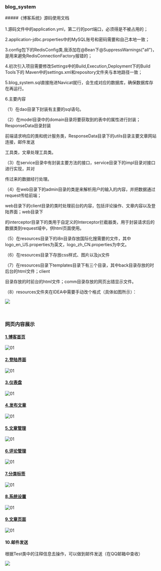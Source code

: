 ### blog_system

#####《博客系统》源码使用文档
  <br><br>  1.源码文件中的application.yml，第二行的port端口，必须得是不被占用的；

  2.application-jdbc.properties中的MySQL账号和密码需要和自己本地一致；

  3.config包下的RedisConfig类,我添加在@Bean下@SuppressWarnings("all")，
是用来避免RedisConnectionFactory报错的；

  4.初次引入项目需要修改Settings中的Build,Execution,Deployment下的Build Tools下的
Maven中的settings.xml和repository文件夹与本地路径一致；

  5.blog_system.sql直接拖进Navicat就行，会生成对应的数据库，确保数据库存在再运行。

  6.主要内容

（1）在dao目录下封装有主要的sql语句。

（2）在model目录中的domain目录将要获取到的表中的属性进行封装；ResponseData目录封装

前端请求响应的类和统计服务类，ResponseData目录下的utils目录主要文章网站连接，邮件发送

工具类，文章处理工具类。

（3）在service目录中有封装主要方法的接口，service目录下的impl目录对接口进行实现，并对

传过来的数据经行处理。

（4）在web目录下的admin目录的类是来解析用户的输入的内容，并把数据通过request传给前端；

web目录下的client目录的类时处理前台的内容，包括评论操作、文章内容以及登陆界面；web目录下

的interceptor目录下的类用于自定义的Interceptor拦截器类，用于封装请求后的数据类到request域中，供html页面使用。

（5）在resources目录下的i8n目录存放国际化搜需要的文件，其中logo_en_US.properties为英文，logo_zh_CN.properties为中文。

（6）在resources目录下存放css样式、图片以及js文件

（7）在resources目录下templates目录下有三个目录，其中back目录存放的时后台的html文件；client

目录存放的时前台的html文件；comm目录存放的网页出错显示文件。

  （8）resources文件夹在IDEA中需要手动改个格式（具体如图所示）：

![](Document/11.png)

<br>

### 网页内容展示

#### <u>1.博客首页</u>

![01](Document/01.jpg)

#### <u>2.登陆界面</u>

![01](Document/02.jpg)

#### <u>3.仪表盘</u>

![01](Document/03.jpg)

#### <u>4.发布文章</u>

![01](Document/04.jpg)

#### <u>5.文章管理</u>

![01](Document/05.jpg)

#### <u>6.评论管理</u>

![01](Document/06.jpg)

#### <u>7.分类标签</u>

![01](Document/07.jpg)

#### <u>8.系统设置</u>

![01](Document/08.jpg)

#### <u>9.文章页面</u>

![01](Document/09.jpg)

#### 10.邮件发送

根据Test类中的注释信息去操作，可以做到邮件发送（在QQ邮箱中查收）

![](Document\10.jpg)
